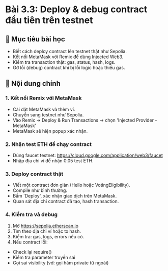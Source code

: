 # Bài 3.3: Deploy & debug contract đầu tiên trên testnet

## **🎯 Mục tiêu bài học**

- Biết cách deploy contract lên testnet
  thật như Sepolia.
- Kết nối MetaMask với Remix để dùng
  Injected Web3.
- Kiểm tra transaction thật: gas,
  status, hash, logs.
- Gỡ lỗi (debug) contract khi bị lỗi
  logic hoặc thiếu gas.

## **📘 Nội dung chính**

### **1. Kết nối Remix với MetaMask**

- Cài đặt MetaMask và thêm ví.
- Chuyển sang testnet như
  Sepolia.
- Vào Remix → Deploy & Run Transactions
  → chọn 'Injected Provider - MetaMask'
- MetaMask sẽ hiện popup xác
  nhận.

### **2. Nhận test ETH để chạy contract**

- Dùng faucet testnet:
  <a href="https://cloud.google.com/application/web3/faucet"
  target="_blank"
  rel="noopener noreferrer">https://cloud.google.com/application/web3/faucet</a>
- Nhập địa chỉ ví để nhận 0.05 test
  ETH.

### **3. Deploy contract thật**

- Viết một contract đơn giản (Hello hoặc
  VotingEligibility).
- Compile như bình thường.
- Bấm 'Deploy', xác nhận giao dịch trên
  MetaMask.
- Quan sát địa chỉ contract đã tạo, hash
  transaction.

### **4. Kiểm tra và debug**

1. Mở
    <a href="https://sepolia.etherscan.io" target="_blank"
    rel="noopener noreferrer">https://sepolia.etherscan.io</a>
2. Tìm theo địa chỉ ví hoặc tx
    hash.
3. Kiểm tra: gas, logs, errors nếu
    có.
4. Nếu contract lỗi:

- Check lại require()
- Kiểm tra parameter truyền sai
- Gọi sai visibility (vd: gọi hàm
  private từ ngoài)


